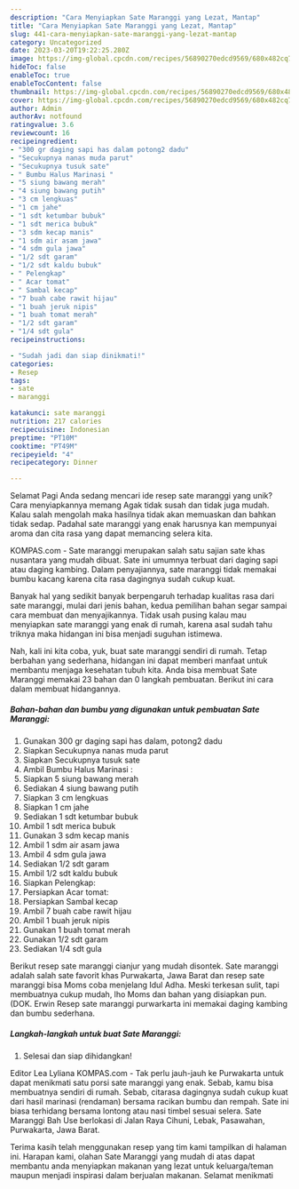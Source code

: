 ```yaml
---
description: "Cara Menyiapkan Sate Maranggi yang Lezat, Mantap"
title: "Cara Menyiapkan Sate Maranggi yang Lezat, Mantap"
slug: 441-cara-menyiapkan-sate-maranggi-yang-lezat-mantap
category: Uncategorized
date: 2023-03-20T19:22:25.280Z
image: https://img-global.cpcdn.com/recipes/56890270edcd9569/680x482cq70/sate-maranggi-foto-resep-utama.jpg
hideToc: false
enableToc: true
enableTocContent: false
thumbnail: https://img-global.cpcdn.com/recipes/56890270edcd9569/680x482cq70/sate-maranggi-foto-resep-utama.jpg
cover: https://img-global.cpcdn.com/recipes/56890270edcd9569/680x482cq70/sate-maranggi-foto-resep-utama.jpg
author: Admin
authorAv: notfound
ratingvalue: 3.6
reviewcount: 16
recipeingredient:
- "300 gr daging sapi has dalam potong2 dadu"
- "Secukupnya nanas muda parut"
- "Secukupnya tusuk sate"
- " Bumbu Halus Marinasi "
- "5 siung bawang merah"
- "4 siung bawang putih"
- "3 cm lengkuas"
- "1 cm jahe"
- "1 sdt ketumbar bubuk"
- "1 sdt merica bubuk"
- "3 sdm kecap manis"
- "1 sdm air asam jawa"
- "4 sdm gula jawa"
- "1/2 sdt garam"
- "1/2 sdt kaldu bubuk"
- " Pelengkap"
- " Acar tomat"
- " Sambal kecap"
- "7 buah cabe rawit hijau"
- "1 buah jeruk nipis"
- "1 buah tomat merah"
- "1/2 sdt garam"
- "1/4 sdt gula"
recipeinstructions:

- "Sudah jadi dan siap dinikmati!"
categories:
- Resep
tags:
- sate
- maranggi

katakunci: sate maranggi 
nutrition: 217 calories
recipecuisine: Indonesian
preptime: "PT10M"
cooktime: "PT49M"
recipeyield: "4"
recipecategory: Dinner

---
```



Selamat Pagi Anda sedang mencari ide resep sate maranggi yang unik? Cara menyiapkannya memang Agak tidak susah dan tidak juga mudah. Kalau salah mengolah maka hasilnya tidak akan memuaskan dan bahkan tidak sedap. Padahal sate maranggi yang enak harusnya kan mempunyai aroma dan cita rasa yang dapat memancing selera kita.


KOMPAS.com - Sate maranggi merupakan salah satu sajian sate khas nusantara yang mudah dibuat. Sate ini umumnya terbuat dari daging sapi atau daging kambing. Dalam penyajiannya, sate maranggi tidak memakai bumbu kacang karena cita rasa dagingnya sudah cukup kuat.

Banyak hal yang sedikit banyak berpengaruh terhadap kualitas rasa dari sate maranggi, mulai dari jenis bahan, kedua pemilihan bahan segar sampai cara membuat dan menyajikannya. Tidak usah pusing kalau mau menyiapkan sate maranggi yang enak di rumah, karena asal sudah tahu triknya maka hidangan ini bisa menjadi suguhan istimewa.


Nah, kali ini kita coba, yuk, buat sate maranggi sendiri di rumah. Tetap berbahan yang sederhana, hidangan ini dapat memberi manfaat untuk membantu menjaga kesehatan tubuh kita. Anda bisa membuat Sate Maranggi memakai 23 bahan dan 0 langkah pembuatan. Berikut ini cara dalam membuat hidangannya.

<!--inarticleads1-->

##### Bahan-bahan dan bumbu yang digunakan untuk pembuatan Sate Maranggi:

1. Gunakan 300 gr daging sapi has dalam, potong2 dadu
1. Siapkan Secukupnya nanas muda parut
1. Siapkan Secukupnya tusuk sate
1. Ambil  Bumbu Halus Marinasi :
1. Siapkan 5 siung bawang merah
1. Sediakan 4 siung bawang putih
1. Siapkan 3 cm lengkuas
1. Siapkan 1 cm jahe
1. Sediakan 1 sdt ketumbar bubuk
1. Ambil 1 sdt merica bubuk
1. Gunakan 3 sdm kecap manis
1. Ambil 1 sdm air asam jawa
1. Ambil 4 sdm gula jawa
1. Sediakan 1/2 sdt garam
1. Ambil 1/2 sdt kaldu bubuk
1. Siapkan  Pelengkap:
1. Persiapkan  Acar tomat:
1. Persiapkan  Sambal kecap
1. Ambil 7 buah cabe rawit hijau
1. Ambil 1 buah jeruk nipis
1. Gunakan 1 buah tomat merah
1. Gunakan 1/2 sdt garam
1. Sediakan 1/4 sdt gula


Berikut resep sate maranggi cianjur yang mudah disontek. Sate maranggi adalah salah sate favorit khas Purwakarta, Jawa Barat dan resep sate maranggi bisa Moms coba menjelang Idul Adha. Meski terkesan sulit, tapi membuatnya cukup mudah, lho Moms dan bahan yang disiapkan pun. (DOK. Erwin Resep sate maranggi purwarkarta ini memakai daging kambing dan bumbu sederhana. 

<!--inarticleads2-->

##### Langkah-langkah untuk buat Sate Maranggi:


1. Selesai dan siap dihidangkan!

Editor Lea Lyliana KOMPAS.com - Tak perlu jauh-jauh ke Purwakarta untuk dapat menikmati satu porsi sate maranggi yang enak. Sebab, kamu bisa membuatnya sendiri di rumah. Sebab, citarasa dagingnya sudah cukup kuat dari hasil marinasi (rendaman) bersama racikan bumbu dan rempah. Sate ini biasa terhidang bersama lontong atau nasi timbel sesuai selera. Sate Maranggi Bah Use berlokasi di Jalan Raya Cihuni, Lebak, Pasawahan, Purwakarta, Jawa Barat. 

Terima kasih telah menggunakan resep yang tim kami tampilkan di halaman ini. Harapan kami, olahan Sate Maranggi yang mudah di atas dapat membantu anda menyiapkan makanan yang lezat untuk keluarga/teman maupun menjadi inspirasi dalam berjualan makanan. Selamat menikmati
